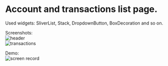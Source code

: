 # Account and transactions list page.

Used widgets: SliverList, Stack, DropdownButton, BoxDecoration and so on.<br />

Screenshots:<br />
![header](https://github.com/diasnrg/fintech_evaluation/blob/main/lib/screenshots/header.png)<br />
![transactions](https://github.com/diasnrg/fintech_evaluation/blob/main/lib/screenshots/transactions.png)<br />

Demo:<br />
![screen record](https://github.com/diasnrg/fintech_evaluation/blob/main/lib/screenshots/record.gif)<br />